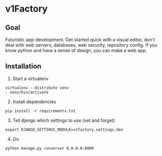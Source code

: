 v1Factory
=========

Goal
----

Futuristic app-development. Get started quick with a visual editor,
don't deal with web servers, databases, web security, repository config.
If you know python and have a sense of design, you can make a web app.

Installation
------------

1. Start a virtualenv
```
virtualenv --distribute venv
. venv/bin/activate
```

2. Install dependencies
```
pip install -r requirements.txt
```

3. Tell django which settings to use (set and forget)
```
export DJANGO_SETTINGS_MODULE=v1factory.settings.dev
```

4. Go
```
python manage.py runserver 0.0.0.0:8000
```

